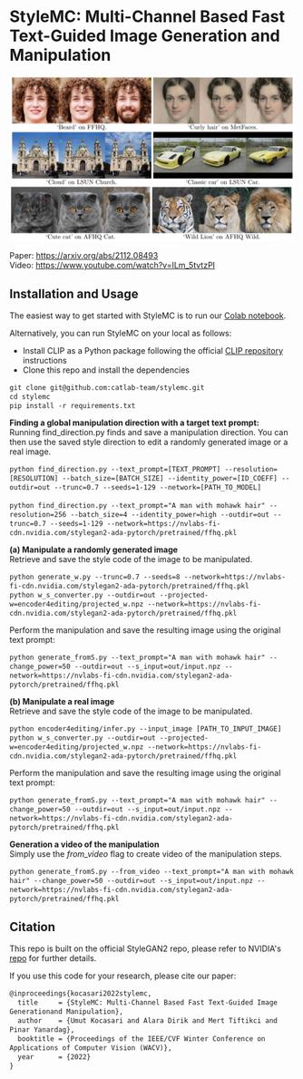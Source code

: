 
# StyleMC: Multi-Channel Based Fast Text-Guided Image Generation and Manipulation
![stylemc](https://github.com/catlab-team/stylemc/blob/main/images/examples.png)

Paper: https://arxiv.org/abs/2112.08493<br>
Video: https://www.youtube.com/watch?v=ILm_5tvtzPI<br>


## Installation and Usage
The easiest way to get started with StyleMC is to run our [Colab notebook](https://colab.research.google.com/drive/1ByojSKlTozy_DSxnZ5dPjXu7om5W1J5v?usp=sharing). 

Alternatively, you can run StyleMC on your local as follows:
- Install CLIP as a Python package following the official [CLIP repository](https://github.com/openai/CLIP) instructions
- Clone this repo and install the dependencies
```
git clone git@github.com:catlab-team/stylemc.git
cd stylemc
pip install -r requirements.txt
```

**Finding a global manipulation direction with a target text prompt:**  
Running find_direction.py finds and save a manipulation direction. You can then use the saved style direction to edit a randomly generated image or a real image.
```
python find_direction.py --text_prompt=[TEXT_PROMPT] --resolution=[RESOLUTION] --batch_size=[BATCH_SIZE] --identity_power=[ID_COEFF] --outdir=out --trunc=0.7 --seeds=1-129 --network=[PATH_TO_MODEL]

python find_direction.py --text_prompt="A man with mohawk hair" --resolution=256 --batch_size=4 --identity_power=high --outdir=out --trunc=0.7 --seeds=1-129 --network=https://nvlabs-fi-cdn.nvidia.com/stylegan2-ada-pytorch/pretrained/ffhq.pkl
```

**(a) Manipulate a randomly generated image**    
Retrieve and save the style code of the image to be manipulated.
```
python generate_w.py --trunc=0.7 --seeds=8 --network=https://nvlabs-fi-cdn.nvidia.com/stylegan2-ada-pytorch/pretrained/ffhq.pkl
python w_s_converter.py --outdir=out --projected-w=encoder4editing/projected_w.npz --network=https://nvlabs-fi-cdn.nvidia.com/stylegan2-ada-pytorch/pretrained/ffhq.pkl
```

Perform the manipulation and save the resulting image using the original text prompt:
```
python generate_fromS.py --text_prompt="A man with mohawk hair" --change_power=50 --outdir=out --s_input=out/input.npz --network=https://nvlabs-fi-cdn.nvidia.com/stylegan2-ada-pytorch/pretrained/ffhq.pkl
```

**(b) Manipulate a real image**  
Retrieve and save the style code of the image to be manipulated.
```
python encoder4editing/infer.py --input_image [PATH_TO_INPUT_IMAGE]
python w_s_converter.py --outdir=out --projected-w=encoder4editing/projected_w.npz --network=https://nvlabs-fi-cdn.nvidia.com/stylegan2-ada-pytorch/pretrained/ffhq.pkl
```

Perform the manipulation and save the resulting image using the original text prompt:
```
python generate_fromS.py --text_prompt="A man with mohawk hair" --change_power=50 --outdir=out --s_input=out/input.npz --network=https://nvlabs-fi-cdn.nvidia.com/stylegan2-ada-pytorch/pretrained/ffhq.pkl
```

**Generation a video of the manipulation**  
Simply use the *from_video* flag to create video of the manipulation steps.
```
python generate_fromS.py --from_video --text_prompt="A man with mohawk hair" --change_power=50 --outdir=out --s_input=out/input.npz --network=https://nvlabs-fi-cdn.nvidia.com/stylegan2-ada-pytorch/pretrained/ffhq.pkl
```

## Citation
This repo is built on the official StyleGAN2 repo, please refer to NVIDIA's [repo](https://github.com/NVlabs/stylegan2-ada-pytorch) for further details.

If you use this code for your research, please cite our paper:
```
@inproceedings{kocasari2022stylemc,
  title     = {StyleMC: Multi-Channel Based Fast Text-Guided Image Generationand Manipulation},
  author    = {Umut Kocasari and Alara Dirik and Mert Tiftikci and Pinar Yanardag},
  booktitle = {Proceedings of the IEEE/CVF Winter Conference on Applications of Computer Vision (WACV)},
  year      = {2022}
}
```
